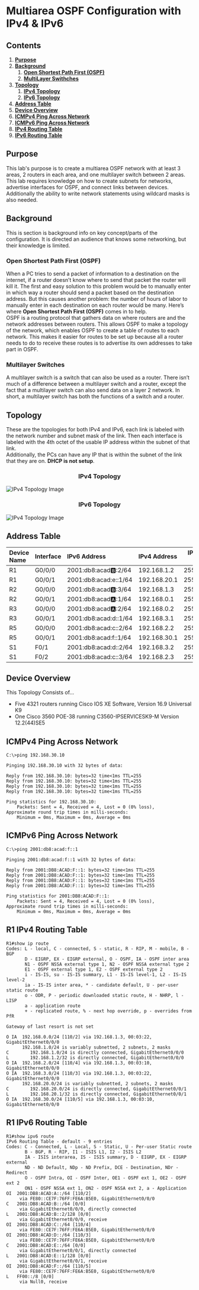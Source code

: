 # Multiarea OSPF Configuration with IPv4 & IPv6

## Contents

1. [**Purpose**](#purpose)
1. [**Background**](#background)
    1. [**Open Shortest Path First (OSPF)**](#open-shortest-path-first-ospf)
    2. [**MultiLayer Swithches**](#multilayer-switches)
2. [**Topology**](#topology)
    1. [**IPv4 Topology**](#ipv4-topology)
    2. [**IPv6 Topology**](#ipv6-topology)
3. [**Address Table**](#address-table)
4. [**Device Overview**](#device-overview)
5. [**ICMPv4 Ping Across Network**](#icmpv4-ping-across-network)
6. [**ICMPv6 Ping Across Network**](#icmpv6-ping-across-network)
7. [**IPv4 Routing Table**](#ipv4-topology)
8. [**IPv6 Routing Table**](#ipv6-topology)

## Purpose

This lab's purpose is to create a multiarea OSPF network with at least 3 areas, 2 routers in each area, and one multilayer switch between 2 areas. This lab requires knowledge on how to create subnets for networks, advertise interfaces for OSPF, and connect links between devices. Additionally the ability to write network statements using wildcard masks is also needed.

## Background

This is section is background info on key concept/parts of the configuration. It is directed an audience that knows some networking, but their knowledge is limited.

### Open Shortest Path First (OSPF)

When a PC tries to send a packet of information to a destination on the internet, if a router doesn’t know where to send that packet the router will kill it. The first and easy solution to this problem would be to manually enter in which way a router should send a packet based on the destination address. But this causes another problem: the number of hours of labor to manually enter in each destination on each router would be many. Here’s where **Open Shortest Path First (OSPF)** comes in to help.\
OSPF is a routing protocol that gathers data on where routers are and the network addresses between routers. This allows OSPF to make a topology of the network, which enables OSPF to create a table of routes to each network. This makes it easier for routes to be set up because all a router needs to do to receive these routes is to advertise its own addresses to take part in OSPF.

### Multilayer Switches

A multilayer switch is a switch that can also be used as a router. There isn’t much of a difference between a multilayer switch and a router, except the fact that a multilayer switch can also send data on a layer 2 network. In short, a multilayer switch has both the functions of a switch and a router.


## Topology

These are the topologies for both IPv4 and IPv6, each link is labeled with the network number and subnet mask of the link. Then each interface is labeled with the 4th octet of the usable IP address within the subnet of that link.\
Additionally, the PCs can have any IP that is within the subnet of the link that they are on. **DHCP is not setup**.

### <center>IPv4 Topology</center>

![IPv4 Topology Image](Images\IPv4.Topology.png)

### <center>IPv6 Topology</center>

![IPv4 Topology Image](Images\IPv6.Topology.png)

## Address Table

|Device Name|Interface|IPv6 Address         |IPv4 Address|IPv4 Subnet Mask|
|:----------|:--------|:--------------------|:-----------|:--------------:|
|R1         |G0/0/0   |2001:db8:acad:b::2/64|192.168.1.2 |255.255.255.0   |
|R1         |G0/0/1   |2001:db8:acad:e::1/64|192.168.20.1|255.255.255.0   |
|R2         |G0/0/0   |2001:db8:acad:b::3/64|192.168.1.3 |255.255.255.0   |
|R2         |G0/0/1   |2001:db8:acad:a::1/64|192.168.0.1 |255.255.255.0   |
|R3         |G0/0/0   |2001:db8:acad:a::2/64|192.168.0.2 |255.255.255.0   |
|R3         |G0/0/1   |2001:db8:acad:d::1/64|192.168.3.1 |255.255.255.0   |
|R5         |G0/0/0   |2001:db8:acad:c::2/64|192.168.2.2 |255.255.255.0   |
|R5         |G0/0/1   |2001:db8:acad:f::1/64|192.168.30.1|255.255.255.0   |
|S1         |F0/1     |2001:db8:acad:d::2/64|192.168.3.2 |255.255.255.0   |
|S1         |F0/2     |2001:db8:acad:c::3/64|192.168.2.3 |255.255.255.0   |

## Device Overview

This Topology Consists of...

- Five 4321 routers running Cisco IOS XE Software, Version 16.9 Universal K9
- One Cisco 3560 POE-38 running C3560-IPSERVICESK9-M Version 12.2(44)SE5

## ICMPv4 Ping Across Network

```text
C:\>ping 192.168.30.10

Pinging 192.168.30.10 with 32 bytes of data:

Reply from 192.168.30.10: bytes=32 time<1ms TTL=255
Reply from 192.168.30.10: bytes=32 time<1ms TTL=255
Reply from 192.168.30.10: bytes=32 time<1ms TTL=255
Reply from 192.168.30.10: bytes=32 time<1ms TTL=255

Ping statistics for 192.168.30.10:
    Packets: Sent = 4, Received = 4, Lost = 0 (0% loss),
Approximate round trip times in milli-seconds:
    Minimum = 0ms, Maximum = 0ms, Average = 0ms
```

## ICMPv6 Ping Across Network

```text
C:\>ping 2001:db8:acad:f::1

Pinging 2001:db8:acad:f::1 with 32 bytes of data:

Reply from 2001:DB8:ACAD:F::1: bytes=32 time<1ms TTL=255
Reply from 2001:DB8:ACAD:F::1: bytes=32 time<1ms TTL=255
Reply from 2001:DB8:ACAD:F::1: bytes=32 time<1ms TTL=255
Reply from 2001:DB8:ACAD:F::1: bytes=32 time<1ms TTL=255

Ping statistics for 2001:DB8:ACAD:F::1:
    Packets: Sent = 4, Received = 4, Lost = 0 (0% loss),
Approximate round trip times in milli-seconds:
    Minimum = 0ms, Maximum = 0ms, Average = 0ms
```

## R1 IPv4 Routing Table

```text
R1#show ip route
Codes: L - local, C - connected, S - static, R - RIP, M - mobile, B - BGP
       D - EIGRP, EX - EIGRP external, O - OSPF, IA - OSPF inter area
       N1 - OSPF NSSA external type 1, N2 - OSPF NSSA external type 2
       E1 - OSPF external type 1, E2 - OSPF external type 2
       i - IS-IS, su - IS-IS summary, L1 - IS-IS level-1, L2 - IS-IS level-2
       ia - IS-IS inter area, * - candidate default, U - per-user static route
       o - ODR, P - periodic downloaded static route, H - NHRP, l - LISP
       a - application route
       + - replicated route, % - next hop override, p - overrides from PfR

Gateway of last resort is not set

O IA  192.168.0.0/24 [110/2] via 192.168.1.3, 00:03:22, GigabitEthernet0/0/0
      192.168.1.0/24 is variably subnetted, 2 subnets, 2 masks
C        192.168.1.0/24 is directly connected, GigabitEthernet0/0/0
L        192.168.1.2/32 is directly connected, GigabitEthernet0/0/0
O IA  192.168.2.0/24 [110/4] via 192.168.1.3, 00:03:10, GigabitEthernet0/0/0
O IA  192.168.3.0/24 [110/3] via 192.168.1.3, 00:03:22, GigabitEthernet0/0/0
      192.168.20.0/24 is variably subnetted, 2 subnets, 2 masks
C        192.168.20.0/24 is directly connected, GigabitEthernet0/0/1
L        192.168.20.1/32 is directly connected, GigabitEthernet0/0/1
O IA  192.168.30.0/24 [110/5] via 192.168.1.3, 00:03:10, GigabitEthernet0/0/0
```

## R1 IPv6 Routing Table

```text
R1#show ipv6 route
IPv6 Routing Table - default - 9 entries
Codes: C - Connected, L - Local, S - Static, U - Per-user Static route
       B - BGP, R - RIP, I1 - ISIS L1, I2 - ISIS L2
       IA - ISIS interarea, IS - ISIS summary, D - EIGRP, EX - EIGRP external
       ND - ND Default, NDp - ND Prefix, DCE - Destination, NDr - Redirect
       O - OSPF Intra, OI - OSPF Inter, OE1 - OSPF ext 1, OE2 - OSPF ext 2
       ON1 - OSPF NSSA ext 1, ON2 - OSPF NSSA ext 2, a - Application
OI  2001:DB8:ACAD:A::/64 [110/2]
     via FE80::CE7F:76FF:FE6A:B5E0, GigabitEthernet0/0/0
C   2001:DB8:ACAD:B::/64 [0/0]
     via GigabitEthernet0/0/0, directly connected
L   2001:DB8:ACAD:B::2/128 [0/0]
     via GigabitEthernet0/0/0, receive
OI  2001:DB8:ACAD:C::/64 [110/4]
     via FE80::CE7F:76FF:FE6A:B5E0, GigabitEthernet0/0/0
OI  2001:DB8:ACAD:D::/64 [110/3]
     via FE80::CE7F:76FF:FE6A:B5E0, GigabitEthernet0/0/0
C   2001:DB8:ACAD:E::/64 [0/0]
     via GigabitEthernet0/0/1, directly connected
L   2001:DB8:ACAD:E::1/128 [0/0]
     via GigabitEthernet0/0/1, receive
OI  2001:DB8:ACAD:F::/64 [110/5]
     via FE80::CE7F:76FF:FE6A:B5E0, GigabitEthernet0/0/0
L   FF00::/8 [0/0]
     via Null0, receive
```
